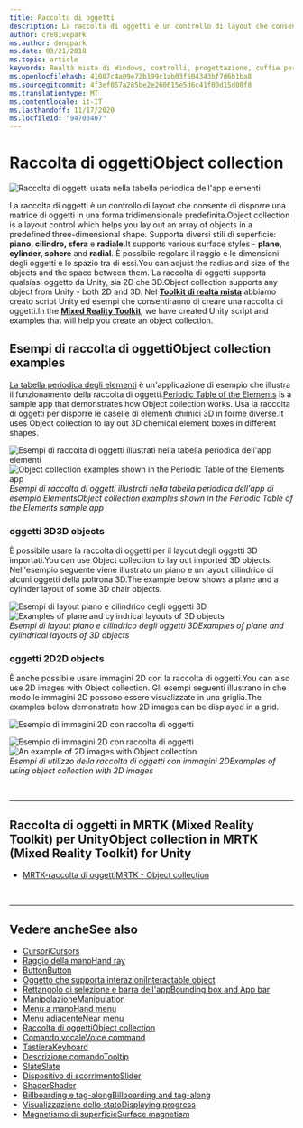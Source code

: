 ```yaml
---
title: Raccolta di oggetti
description: La raccolta di oggetti è un controllo di layout che consente di disporre una matrice di oggetti in una forma tridimensionale predefinita.
author: cre8ivepark
ms.author: dongpark
ms.date: 03/21/2018
ms.topic: article
keywords: Realtà mista di Windows, controlli, progettazione, cuffie per realtà mista, cuffie per realtà mista di Windows, headset di realtà virtuale, HoloLens, raccolta di oggetti, 2D, 3D, MRTK, Toolkit reality
ms.openlocfilehash: 41087c4a09e72b199c1ab03f504343bf7d6b1ba8
ms.sourcegitcommit: 4f3ef057a285be2e260615e5d6c41f00d15d08f8
ms.translationtype: MT
ms.contentlocale: it-IT
ms.lasthandoff: 11/17/2020
ms.locfileid: "94703407"
---
```

# <a name="object-collection"></a><span data-ttu-id="6775a-104">Raccolta di oggetti</span><span class="sxs-lookup"><span data-stu-id="6775a-104">Object collection</span></span>

![Raccolta di oggetti usata nella tabella periodica dell'app elementi](images/UX_Hero_ObjectCollection.jpg)<br>


<span data-ttu-id="6775a-106">La raccolta di oggetti è un controllo di layout che consente di disporre una matrice di oggetti in una forma tridimensionale predefinita.</span><span class="sxs-lookup"><span data-stu-id="6775a-106">Object collection is a layout control which helps you lay out an array of objects in a predefined three-dimensional shape.</span></span> <span data-ttu-id="6775a-107">Supporta diversi stili di superficie: **piano, cilindro, sfera** e **radiale**.</span><span class="sxs-lookup"><span data-stu-id="6775a-107">It supports various surface styles - **plane, cylinder, sphere** and **radial**.</span></span> <span data-ttu-id="6775a-108">È possibile regolare il raggio e le dimensioni degli oggetti e lo spazio tra di essi.</span><span class="sxs-lookup"><span data-stu-id="6775a-108">You can adjust the radius and size of the objects and the space between them.</span></span> <span data-ttu-id="6775a-109">La raccolta di oggetti supporta qualsiasi oggetto da Unity, sia 2D che 3D.</span><span class="sxs-lookup"><span data-stu-id="6775a-109">Object collection supports any object from Unity - both 2D and 3D.</span></span> <span data-ttu-id="6775a-110">Nel **[Toolkit di realtà mista](https://microsoft.github.io/MixedRealityToolkit-Unity/Documentation/README_ObjectCollection.html)** abbiamo creato script Unity ed esempi che consentiranno di creare una raccolta di oggetti.</span><span class="sxs-lookup"><span data-stu-id="6775a-110">In the **[Mixed Reality Toolkit](https://microsoft.github.io/MixedRealityToolkit-Unity/Documentation/README_ObjectCollection.html)**, we have created Unity script and examples that will help you create an object collection.</span></span>


## <a name="object-collection-examples"></a><span data-ttu-id="6775a-111">Esempi di raccolta di oggetti</span><span class="sxs-lookup"><span data-stu-id="6775a-111">Object collection examples</span></span>

<span data-ttu-id="6775a-112">[La tabella periodica degli elementi](../develop/unity/periodic-table-of-the-elements.md) è un'applicazione di esempio che illustra il funzionamento della raccolta di oggetti.</span><span class="sxs-lookup"><span data-stu-id="6775a-112">[Periodic Table of the Elements](../develop/unity/periodic-table-of-the-elements.md) is a sample app that demonstrates how Object collection works.</span></span> <span data-ttu-id="6775a-113">Usa la raccolta di oggetti per disporre le caselle di elementi chimici 3D in forme diverse.</span><span class="sxs-lookup"><span data-stu-id="6775a-113">It uses Object collection to lay out 3D chemical element boxes in different shapes.</span></span>

<span data-ttu-id="6775a-114">![Esempi di raccolta di oggetti illustrati nella tabella periodica dell'app elementi](images/periodictable-collections-1000px.jpg)</span><span class="sxs-lookup"><span data-stu-id="6775a-114">![Object collection examples shown in the Periodic Table of the Elements app](images/periodictable-collections-1000px.jpg)</span></span><br>
<span data-ttu-id="6775a-115">*Esempi di raccolta di oggetti illustrati nella tabella periodica dell'app di esempio Elements*</span><span class="sxs-lookup"><span data-stu-id="6775a-115">*Object collection examples shown in the Periodic Table of the Elements sample app*</span></span>

### <a name="3d-objects"></a><span data-ttu-id="6775a-116">oggetti 3D</span><span class="sxs-lookup"><span data-stu-id="6775a-116">3D objects</span></span>

<span data-ttu-id="6775a-117">È possibile usare la raccolta di oggetti per il layout degli oggetti 3D importati.</span><span class="sxs-lookup"><span data-stu-id="6775a-117">You can use Object collection to lay out imported 3D objects.</span></span> <span data-ttu-id="6775a-118">Nell'esempio seguente viene illustrato un piano e un layout cilindrico di alcuni oggetti della poltrona 3D.</span><span class="sxs-lookup"><span data-stu-id="6775a-118">The example below shows a plane and a cylinder layout of some 3D chair objects.</span></span>

<span data-ttu-id="6775a-119">![Esempi di layout piano e cilindrico degli oggetti 3D](images/objectcollection-3dobjects-1000px.jpg)</span><span class="sxs-lookup"><span data-stu-id="6775a-119">![Examples of plane and cylindrical layouts of 3D objects](images/objectcollection-3dobjects-1000px.jpg)</span></span><br>
<span data-ttu-id="6775a-120">*Esempi di layout piano e cilindrico degli oggetti 3D*</span><span class="sxs-lookup"><span data-stu-id="6775a-120">*Examples of plane and cylindrical layouts of 3D objects*</span></span>

### <a name="2d-objects"></a><span data-ttu-id="6775a-121">oggetti 2D</span><span class="sxs-lookup"><span data-stu-id="6775a-121">2D objects</span></span>

<span data-ttu-id="6775a-122">È anche possibile usare immagini 2D con la raccolta di oggetti.</span><span class="sxs-lookup"><span data-stu-id="6775a-122">You can also use 2D images with Object collection.</span></span> <span data-ttu-id="6775a-123">Gli esempi seguenti illustrano in che modo le immagini 2D possono essere visualizzate in una griglia.</span><span class="sxs-lookup"><span data-stu-id="6775a-123">The examples below demonstrate how 2D images can be displayed in a grid.</span></span>

![Esempio di immagini 2D con raccolta di oggetti](images/940px-layout-3dobjects-3.jpg)

<span data-ttu-id="6775a-125">![Esempio di immagini 2D con raccolta di oggetti](images/940px-layout-2dimages.jpg)</span><span class="sxs-lookup"><span data-stu-id="6775a-125">![An example of 2D images with Object collection](images/940px-layout-2dimages.jpg)</span></span><br>
<span data-ttu-id="6775a-126">*Esempi di utilizzo della raccolta di oggetti con immagini 2D*</span><span class="sxs-lookup"><span data-stu-id="6775a-126">*Examples of using object collection with 2D images*</span></span>

<br>

---

## <a name="object-collection-in-mrtk-mixed-reality-toolkit-for-unity"></a><span data-ttu-id="6775a-127">Raccolta di oggetti in MRTK (Mixed Reality Toolkit) per Unity</span><span class="sxs-lookup"><span data-stu-id="6775a-127">Object collection in MRTK (Mixed Reality Toolkit) for Unity</span></span>

* [<span data-ttu-id="6775a-128">MRTK-raccolta di oggetti</span><span class="sxs-lookup"><span data-stu-id="6775a-128">MRTK - Object collection</span></span>](https://microsoft.github.io/MixedRealityToolkit-Unity/Documentation/README_ObjectCollection.html)


<br>

---


## <a name="see-also"></a><span data-ttu-id="6775a-129">Vedere anche</span><span class="sxs-lookup"><span data-stu-id="6775a-129">See also</span></span>

* [<span data-ttu-id="6775a-130">Cursori</span><span class="sxs-lookup"><span data-stu-id="6775a-130">Cursors</span></span>](cursors.md)
* [<span data-ttu-id="6775a-131">Raggio della mano</span><span class="sxs-lookup"><span data-stu-id="6775a-131">Hand ray</span></span>](point-and-commit.md)
* [<span data-ttu-id="6775a-132">Button</span><span class="sxs-lookup"><span data-stu-id="6775a-132">Button</span></span>](button.md)
* [<span data-ttu-id="6775a-133">Oggetto che supporta interazioni</span><span class="sxs-lookup"><span data-stu-id="6775a-133">Interactable object</span></span>](interactable-object.md)
* [<span data-ttu-id="6775a-134">Rettangolo di selezione e barra dell'app</span><span class="sxs-lookup"><span data-stu-id="6775a-134">Bounding box and App bar</span></span>](app-bar-and-bounding-box.md)
* [<span data-ttu-id="6775a-135">Manipolazione</span><span class="sxs-lookup"><span data-stu-id="6775a-135">Manipulation</span></span>](direct-manipulation.md)
* [<span data-ttu-id="6775a-136">Menu a mano</span><span class="sxs-lookup"><span data-stu-id="6775a-136">Hand menu</span></span>](hand-menu.md)
* [<span data-ttu-id="6775a-137">Menu adiacente</span><span class="sxs-lookup"><span data-stu-id="6775a-137">Near menu</span></span>](near-menu.md)
* [<span data-ttu-id="6775a-138">Raccolta di oggetti</span><span class="sxs-lookup"><span data-stu-id="6775a-138">Object collection</span></span>](object-collection.md)
* [<span data-ttu-id="6775a-139">Comando vocale</span><span class="sxs-lookup"><span data-stu-id="6775a-139">Voice command</span></span>](voice-input.md)
* [<span data-ttu-id="6775a-140">Tastiera</span><span class="sxs-lookup"><span data-stu-id="6775a-140">Keyboard</span></span>](keyboard.md)
* [<span data-ttu-id="6775a-141">Descrizione comando</span><span class="sxs-lookup"><span data-stu-id="6775a-141">Tooltip</span></span>](tooltip.md)
* [<span data-ttu-id="6775a-142">Slate</span><span class="sxs-lookup"><span data-stu-id="6775a-142">Slate</span></span>](slate.md)
* [<span data-ttu-id="6775a-143">Dispositivo di scorrimento</span><span class="sxs-lookup"><span data-stu-id="6775a-143">Slider</span></span>](slider.md)
* [<span data-ttu-id="6775a-144">Shader</span><span class="sxs-lookup"><span data-stu-id="6775a-144">Shader</span></span>](shader.md)
* [<span data-ttu-id="6775a-145">Billboarding e tag-along</span><span class="sxs-lookup"><span data-stu-id="6775a-145">Billboarding and tag-along</span></span>](billboarding-and-tag-along.md)
* [<span data-ttu-id="6775a-146">Visualizzazione dello stato</span><span class="sxs-lookup"><span data-stu-id="6775a-146">Displaying progress</span></span>](progress.md)
* [<span data-ttu-id="6775a-147">Magnetismo di superficie</span><span class="sxs-lookup"><span data-stu-id="6775a-147">Surface magnetism</span></span>](surface-magnetism.md)
